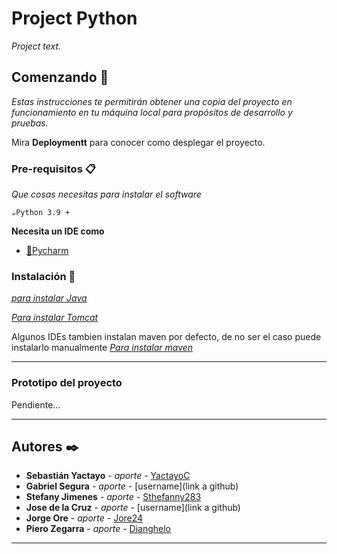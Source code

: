 # Project Python

_Project text._

## Comenzando 🚀

_Estas instrucciones te permitirán obtener una copia del proyecto en funcionamiento en tu máquina local para propósitos de desarrollo y pruebas._

Mira **Deploymentt** para conocer como desplegar el proyecto.


### Pre-requisitos 📋

_Que cosas necesitas para instalar el software_

```
☕Python 3.9 +   
```

**Necesita un IDE como**
- [💙Pycharm](https://www.jetbrains.com/es-es/idea/download/) 
### Instalación 🔧
_[para instalar Java](https://www.oracle.com/java/technologies/javase/jdk15-archive-downloads.html)_

_[Para instalar Tomcat](https://tomcat.apache.org/download-10.cgi)_

Algunos IDEs tambien instalan maven por defecto, de no ser el caso puede instalarlo manualmente 
_[Para instalar maven](https://maven.apache.org/install.html)_

---

### Prototipo del proyecto

Pendiente...

---
## Autores ✒️

* **Sebastián Yactayo** - *aporte* - [YactayoC](https://github.com/YactayoC)
* **Gabriel Segura** - *aporte* - [username](link a github)
* **Stefany Jimenes** - *aporte* - [Sthefanny283](https://github.com/Sthefanny283)
* **Jose de la Cruz** - *aporte* - [username](link a github)
* **Jorge Ore** - *aporte* - [Jore24](https://github.com/Jore24)
* **Piero Zegarra** - *aporte* - [Dianghelo](https://github.com/PieroDiangheloZegarraQuiroz)

---



